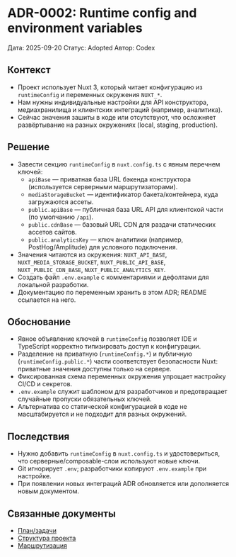 # ADR-0002: Runtime config and environment variables

Дата: 2025-09-20
Статус: Adopted
Автор: Codex

## Контекст

- Проект использует Nuxt 3, который читает конфигурацию из `runtimeConfig` и переменных окружения `NUXT_*`.
- Нам нужны индивидуальные настройки для API конструктора, медиахранилища и клиентских интеграций (например, аналитика).
- Сейчас значения зашиты в коде или отсутствуют, что осложняет развёртывание на разных окружениях (local, staging, production).

## Решение

- Завести секцию `runtimeConfig` в `nuxt.config.ts` с явным перечнем ключей:
  - `apiBase` — приватная база URL бэкенда конструктора (используется серверными маршрутизаторами).
  - `mediaStorageBucket` — идентификатор бакета/контейнера, куда загружаются ассеты.
  - `public.apiBase` — публичная база URL API для клиентской части (по умолчанию `/api`).
  - `public.cdnBase` — базовый URL CDN для раздачи статических ассетов сайтов.
  - `public.analyticsKey` — ключ аналитики (например, PostHog/Amplitude) для условного подключения.
- Значения читаются из окружения: `NUXT_API_BASE`, `NUXT_MEDIA_STORAGE_BUCKET`, `NUXT_PUBLIC_API_BASE`, `NUXT_PUBLIC_CDN_BASE`, `NUXT_PUBLIC_ANALYTICS_KEY`.
- Создать файл `.env.example` с комментариями и дефолтами для локальной разработки.
- Документацию по переменным хранить в этом ADR; README ссылается на него.

## Обоснование

- Явное объявление ключей в `runtimeConfig` позволяет IDE и TypeScript корректно типизировать доступ к конфигурации.
- Разделение на приватную (`runtimeConfig.*`) и публичную (`runtimeConfig.public.*`) части соответствует безопасности Nuxt: приватные значения доступны только на сервере.
- Фиксированная схема переменных окружения упрощает настройку CI/CD и секретов.
- `.env.example` служит шаблоном для разработчиков и предотвращает случайные пропуски обязательных ключей.
- Альтернатива со статической конфигурацией в коде не масштабируется и не подходит для разных окружений.

## Последствия

- Нужно добавить `runtimeConfig` в `nuxt.config.ts` и удостовериться, что серверные/composable-слои используют новые ключи.
- Git игнорирует `.env`; разработчики копируют `.env.example` при настройке.
- При появлении новых интеграций ADR обновляется или дополняется новым документом.

## Связанные документы

- [План/задачи](../tasks/02-architecture.md)
- [Структура проекта](../plan.md)
- [Маршрутизация](./ADR-0001-routing-strategy.md)